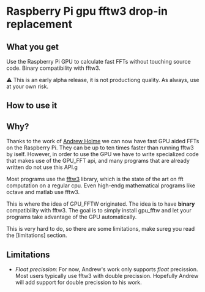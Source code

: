 # Raspberry Pi gpu fftw3 drop-in replacement

## What you get
Use the Raspberry Pi GPU to calculate fast FFTs without touching
source code.  Binary compatibility with fftw3.

:warning: This is an early alpha release, it is not productiong
quality. As always, use at your own risk.

## How to use it


## Why?
Thanks to the work of [Andrew Holme](http://www.aholme.co.uk/GPU_FFT/Main.htm) we
can now have fast GPU aided FFTs on the Raspberry Pi. They can be up to ten
times faster than running fftw3 by iself. However, in order
to use the GPU we have to write specialized code that makes use of the
GPU_FFT api, and many programs that are already written do not use
this API.g

Most programs use the [fftw3](http://www.fftw.org) library, which is the state
of the art on fft computation on a regular cpu. Even high-endg
mathematical programs like octave and matlab use fftw3.

This is where the idea of GPU_FFTW  originated. The idea is to have
**binary** compatibility with fftw3. The goal is to simply install
gpu_fftw and let your programs take advantage of the GPU automatically.

This is very hard to do, so there are some limitations, make sureg
you read the [limitations] section.

## Limitations

* *Float precission*: For now, Andrew's work only supports _float_ precission.
Most users typically use fftw3 with double precission. Hopefully
Andrew will add support for double precission to his work.





